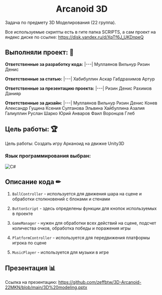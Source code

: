 <h1 align="center">Arcanoid 3D</h1> 

Задача по предмету 3D Моделирования (22 группа).

Все используемые скрипты есть в гите папка SCRIPTS, а сам проект на яндекс диске по ссылке: https://disk.yandex.ru/d/XpTf6J_UKDnpeQ

## Выполняли проект: 👥

**Ответственные за разработку кода:** 
|---|
Муллаянов Вильнур
Ризин Денис

**Ответственные за статью:** 
|---|
Хабибуллин Аскар
Габдрахимов Артур

 **Ответственные за презентацию проекта:**
|---|
Ризин Денис
Рахимов Данияр

**Ответственные за дизайн:** 
|---|
Муллаянов Вильнур
Ризин Денис
Конев Александр
Гущина Ксения
Султанова Эльвина
Хайбуллина Азалия
Галиуллин Руслан
Шарко Юрий
Анваров Фаил
Воронцов Глеб


## Цель работы: 🏆
Цель работы: Создать игру Арканоид на движке Unity3D


### Язык программирования выбран: 
![C#](https://fiverr-res.cloudinary.com/t_profile_original,q_auto,f_auto/attachments/profile/photo/78516c109040193ed66c8e619a80d9c5-1592363958403/d18939a1-2c2e-4270-8131-1461b85bc7fc.png)


## Описание кода ✏
1. `BallController` - используется для движения шара на сцене и обработки столкновений с блоками и стенами

2. `ButtonScript` - здесь определены функции для кнопок используемых в проекте

3. `GameManager` - нужен для обработки всех действий на сцене, подсчет количества очков, обработка победы и поражения игры

4. `PlatformController` - используется для передвижения платформы игрока по сцене

5. `MusicPlayer` - используется для музыки в игре

## Презентация 📊

Ссылка на презентацию: https://github.com/zeffbtw/3D-Arcanoid-22MKN/blob/main/3D%20modeling.pptx
